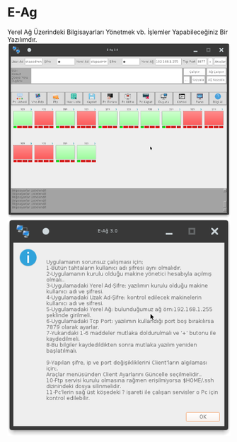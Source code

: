 # E-Ag
Yerel Ağ Üzerindeki Bilgisayarları Yönetmek vb. İşlemler Yapabileceğiniz Bir Yazılımdır.
![E-Ag](https://github.com/bayramkarahan/E-Ag/blob/main/ekran%20g%C3%B6r%C3%BCnt%C3%BCs%C3%BC6.png)
![E-Ag](https://github.com/bayramkarahan/E-Ag/blob/main/ekran%20g%C3%B6r%C3%BCnt%C3%BCs%C3%BC7.png)
